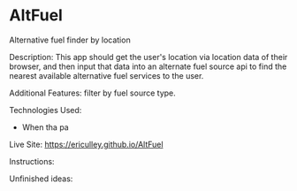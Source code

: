 # AltFuel
Alternative fuel finder by location

Description: This app should get the user's location via location data of their browser, and then input that data into an alternate fuel source api to find the nearest available alternative fuel services to the user.

Additional Features: filter by fuel source type.

Technologies Used:
- When tha pa


Live Site:
https://ericulley.github.io/AltFuel

Instructions:


Unfinished ideas:
